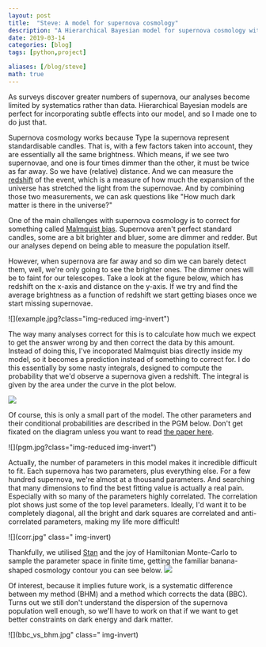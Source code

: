 ```yaml
---
layout: post
title:  "Steve: A model for supernova cosmology"
description: "A Hierarchical Bayesian model for supernova cosmology with the Dark Energy Survey."
date: 2019-03-14
categories: [blog]
tags: [python,project]

aliases: [/blog/steve]
math: true
---
```


As surveys discover greater numbers of supernova, our analyses become 
limited by systematics rather than data. Hierarchical Bayesian models are 
perfect for incorporating subtle effects into our model, and so I made one to do just that.

Supernova cosmology works because Type Ia supernova represent standardisable candles. That is,
with a few factors taken into account, they are essentially all the same brightness. Which means, if we see
two supernovae, and one is four times dimmer than the other, it must be twice as far away. So we have (relative)
distance. And we can measure the [redshift](https://en.wikipedia.org/wiki/Redshift) of the event, which is a measure
of how much the expansion of the universe has stretched the light from the supernovae. And by combining those two
measurements, we can ask questions like "How much dark matter is there in the universe?"

One of the main challenges with supernova cosmology is to correct for something called 
[Malmquist bias](https://en.wikipedia.org/wiki/Malmquist_bias). Supernova aren't perfect standard candles, some are a 
bit brighter and bluer, some are dimmer and redder. But our analyses depend on being able to measure the population itself.

However, when supernova are far away and so dim we can barely detect them, well, we're only going to see
the brighter ones. The dimmer ones will be to faint for our telescopes. Take a look at the figure below, which
has redshift on the x-axis and distance on the y-axis. If we try and find the average brightness as a function of redshift
we start getting biases once we start missing supernovae.

![](example.jpg?class="img-reduced img-invert")

The way many analyses correct for this is to calculate how much we expect to get the answer wrong by
and then correct the data by this amount. Instead of doing this, I've incoporated Malmquist bias directly inside my model,
so it becomes a prediction instead of something to correct for. I do this essentially by some nasty integrals,
designed to compute the probability that we'd observe a supernova given a redshift. The integral is given by the area under
the curve in the plot below.

![](eff.jpg?class="img-invert")

Of course, this is only a small part of the model. The other parameters and their conditional probabilities are described
in the PGM below. Don't get fixated on the diagram unless you want to read [the paper here](https://iopscience.iop.org/article/10.3847/1538-4357/ab13a3).


![](pgm.jpg?class="img-reduced img-invert")

Actually, the number of parameters in this model makes it incredible difficult to fit. Each supernova has two parameters,
plus everything else. For a few hundred supernova, we're almost at a thousand parameters. And searching that many dimensions 
to find the best fitting value is actually a real pain. Especially with so many of the parameters highly correlated. The
correlation plot shows just some of the top level parameters. Ideally, I'd want it to be completely diagonal, all the 
bright and dark squares are correlated and anti-correlated parameters, making my life more difficult!

![](corr.jpg" class=" img-invert)

Thankfully, we utilised [Stan](https://mc-stan.org/) and the joy of Hamiltonian Monte-Carlo to sample the parameter
space in finite time, getting the familiar banana-shaped cosmology contour you can see below.
![](contour.jpg?class="img-invert")

Of interest, because it implies future work, is a systematic difference between my method (BHM) and a method
which corrects the data (BBC). Turns out we still don't understand the dispersion of the supernova population well
enough, so we'll have to work on that if we want to get better constraints on dark energy and dark matter.

![](bbc_vs_bhm.jpg" class=" img-invert)

